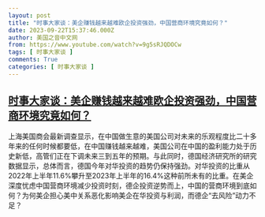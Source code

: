 ```yaml
---
layout: post
title: "时事大家谈：美企赚钱越来越难欧企投资强劲，中国营商环境究竟如何？"
date: 2023-09-22T15:37:46.000Z
author: 美国之音中文网
from: https://www.youtube.com/watch?v=9g5sRJQDOCw
tags: [ 时事大家谈 ]
comments: True
categories: [ 时事大家谈 ]
---
```

<!--1695397066000-->
[时事大家谈：美企赚钱越来越难欧企投资强劲，中国营商环境究竟如何？](https://www.youtube.com/watch?v=9g5sRJQDOCw)
------

<div>
上海美国商会最新调查显示，在中国做生意的美国公司对未来的乐观程度比二十多年来的任何时候都要低，在中国赚钱越来越难，美国公司在中国的盈利能力处于历史新低，高管们正在下调未来三到五年的预期。与此同时，德国经济研究所的研究数据显示，总体而言，德国今年对华投资的趋势仍保持强劲。对华投资的比重从2022年上半年11.6%攀升至2023年上半年的16.4%这种前所未有的比重。在美企深度忧虑中国营商环境减少投资时刻，德企投资逆势而上，中国的营商环境到底如何？为何美企担心美中关系恶化影响美企在华投资与利润，而德企“去风险”动力不足？
</div>
